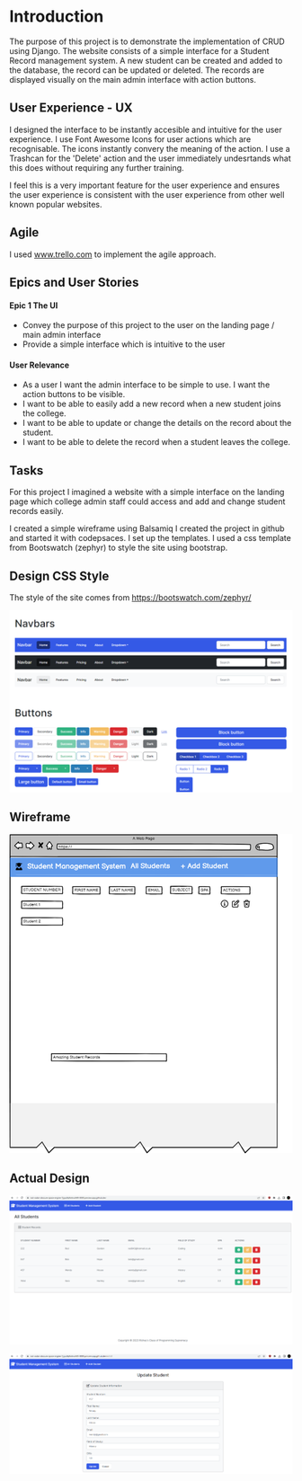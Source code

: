 # Introduction

The purpose of this project is to demonstrate the implementation of CRUD using Django.  The website consists of a simple interface for a Student Record management system.
A new student can be created and added to the database, the record can be updated or deleted.  The records are displayed visually on the main admin interface with action buttons.

## User Experience - UX
I designed the interface to be instantly accesible and intuitive for the user experience. I use Font Awesome Icons for user actions which are recognisable.  The icons instantly convery the meaning of the action.  I use a Trashcan for the 'Delete' action and the user immediately undesrtands what this does without requiring any further training.

I feel this is a very important feature for the user experience and ensures the user experience is consistent with the user experience from other well known popular websites.

## Agile
I used www.trello.com to implement the agile approach.

## Epics and User Stories

#### Epic 1 The UI
* Convey the purpose of this project to the user on the landing page / main admin interface
* Provide a simple interface which is intuitive to the user

#### User Relevance
* As a user I want the admin interface to be simple to use.  I want the action buttons to be visible.
* I want to be able to easily add a new record when a new student joins the college.
* I want to be able to update or change the details on the record about the student.
* I want to be able to delete the record when a student leaves the college.

## Tasks
For this project I imagined a website with a simple interface on the landing page which college admin staff could access and add and change student records easily.

I created a simple wireframe using Balsamiq
I created the project in github and started it with codepsaces.
I set up the templates.
I used a css template from Bootswatch (zephyr) to style the site using bootstrap.

##  Design CSS Style
The style of the site comes from https://bootswatch.com/zephyr/

![Zephyr Design](./user%20images/design.png)

## Wireframe

![Wireframe](./user%20images/student_wire.png)

## Actual Design

![actual Design](./user%20images/actual_design_1.png)

![actual Design](./user%20images/actual_design_2.png)









